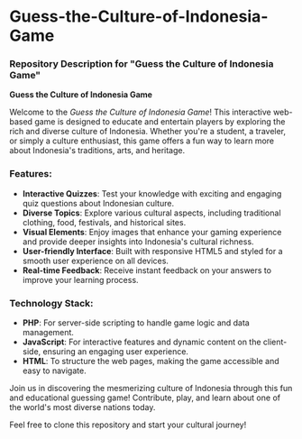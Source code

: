 # Guess-the-Culture-of-Indonesia-Game

### Repository Description for "Guess the Culture of Indonesia Game"

**Guess the Culture of Indonesia Game**

Welcome to the *Guess the Culture of Indonesia Game*! This interactive web-based game is designed to educate and entertain players by exploring the rich and diverse culture of Indonesia. Whether you're a student, a traveler, or simply a culture enthusiast, this game offers a fun way to learn more about Indonesia's traditions, arts, and heritage.

### Features:
- **Interactive Quizzes**: Test your knowledge with exciting and engaging quiz questions about Indonesian culture.
- **Diverse Topics**: Explore various cultural aspects, including traditional clothing, food, festivals, and historical sites.
- **Visual Elements**: Enjoy images that enhance your gaming experience and provide deeper insights into Indonesia's cultural richness.
- **User-friendly Interface**: Built with responsive HTML5 and styled for a smooth user experience on all devices.
- **Real-time Feedback**: Receive instant feedback on your answers to improve your learning process.

### Technology Stack:
- **PHP**: For server-side scripting to handle game logic and data management.
- **JavaScript**: For interactive features and dynamic content on the client-side, ensuring an engaging user experience.
- **HTML**: To structure the web pages, making the game accessible and easy to navigate.

Join us in discovering the mesmerizing culture of Indonesia through this fun and educational guessing game! Contribute, play, and learn about one of the world's most diverse nations today.

Feel free to clone this repository and start your cultural journey!
